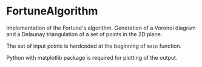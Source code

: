 # FortuneAlgorithm

Implementation of the Fortune's algorithm. Generation of a Voronoi diagram and a Delaunay triangulation of a set of points in the 2D plane.

The set of input points is hardcoded at the beginning of `main` function.

Python with matplotlib package is required for plotting of the output.
